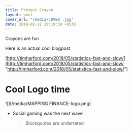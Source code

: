 ```yaml
---
title: Project Crayon
layout: post
cover_url: "/media/COVER .jpg"
date: 2018-02-12 19:19:39 +0530
---
```

Crayons are fun

Here is an actual cool blogpost

[http://timharford.com/2018/05/statistics-fast-and-slow/](http://timharford.com/2018/05/statistics-fast-and-slow/ "http://timharford.com/2018/05/statistics-fast-and-slow/")

# Cool Logo time  
![](/media/MAPPING FINANCE-logo.png)

* Social gaming was the next wave

  > Blockquotes are underrated
